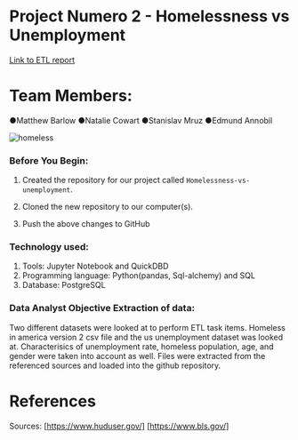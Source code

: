 
# Project Numero 2 - Homelessness vs Unemployment
[Link to ETL report](https://github.com/stasmruz/Homeless-vs-unemployment/blob/main/Homeless_Unemployment_Report.docx?raw=true)

# Team Members:
●Matthew Barlow
●Natalie Cowart
●Stanislav Mruz
●Edmund Annobil

![homeless](https://images.theconversation.com/files/98033/original/image-20151012-17809-1mo6x74.jpg?ixlib=rb-1.1.0&q=45&auto=format&w=926&fit=clip)

### Before You Begin:

1. Created the repository for our project called `Homelessness-vs-unemployment`.

2. Cloned the new repository to our computer(s).

3. Push the above changes to GitHub

### Technology used:
<ol>
<li>Tools: Jupyter Notebook and QuickDBD </li>
<li>Programming language: Python(pandas, Sql-alchemy) and SQL</li>
<li>Database: PostgreSQL</li>

</ol>


### Data Analyst Objective Extraction of data: 

Two different datasets were looked at to perform ETL task items. Homeless in america version 2 csv file and the us unemployment dataset was looked at. Characterisics of unemployment rate, homeless population, age, and gender were taken into account as well. Files were extracted from the referenced sources and loaded into the github repository. 


# References

Sources: [https://www.huduser.gov/]
        [https://www.bls.gov/]
